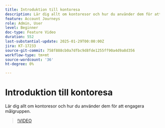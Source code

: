 ```yaml
---
title: Introduktion till kontoresa
description: Lär dig allt om kontoresor och hur du använder dem för att engagera målgruppen.
feature: Account Journeys
role: Admin, User
level: Beginner
doc-type: Feature Video
duration: 552
last-substantial-update: 2025-01-29T00:00:00Z
jira: KT-17233
source-git-commit: 758f888cb0a7dfbc9d8fde1255ff90a4d9a8d356
workflow-type: tm+mt
source-wordcount: '36'
ht-degree: 0%

---
```



# Introduktion till kontoresa

Lär dig allt om kontoresor och hur du använder dem för att engagera målgruppen.

>[!VIDEO](https://video.tv.adobe.com/v/3443202/?learn=on&enablevpops)
